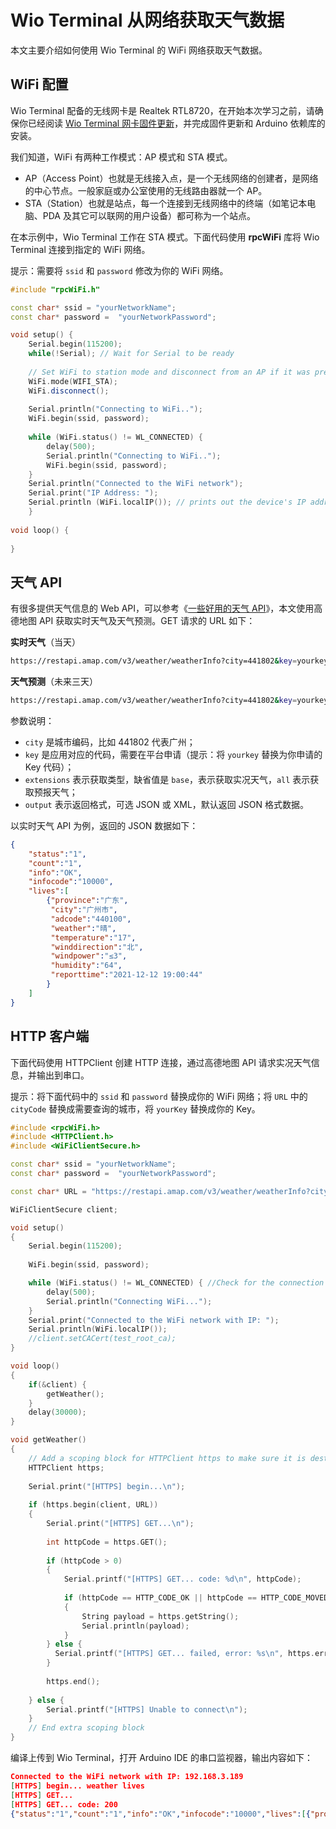 # Wio Terminal 从网络获取天气数据



本文主要介绍如何使用 Wio Terminal 的 WiFi 网络获取天气数据。



## WiFi 配置

Wio Terminal 配备的无线网卡是 Realtek RTL8720，在开始本次学习之前，请确保你已经阅读 [Wio Terminal 网卡固件更新](https://getiot.tech/wiot/wio-terminal-network-firmware.html)，并完成固件更新和 Arduino 依赖库的安装。

我们知道，WiFi 有两种工作模式：AP 模式和 STA 模式。

- AP（Access Point）也就是无线接入点，是一个无线网络的创建者，是网络的中心节点。一般家庭或办公室使用的无线路由器就一个 AP。
- STA（Station）也就是站点，每一个连接到无线网络中的终端（如笔记本电脑、PDA 及其它可以联网的用户设备）都可称为一个站点。

在本示例中，Wio Terminal 工作在 STA 模式。下面代码使用 **rpcWiFi** 库将 Wio Terminal 连接到指定的 WiFi 网络。

提示：需要将 `ssid` 和 `password` 修改为你的 WiFi 网络。

```cpp
#include "rpcWiFi.h"

const char* ssid = "yourNetworkName";
const char* password =  "yourNetworkPassword";

void setup() {
    Serial.begin(115200);
    while(!Serial); // Wait for Serial to be ready
 
    // Set WiFi to station mode and disconnect from an AP if it was previously connected
    WiFi.mode(WIFI_STA);
    WiFi.disconnect();
 
    Serial.println("Connecting to WiFi..");
    WiFi.begin(ssid, password);
 
    while (WiFi.status() != WL_CONNECTED) {
        delay(500);
        Serial.println("Connecting to WiFi..");
        WiFi.begin(ssid, password);
    }
    Serial.println("Connected to the WiFi network");
    Serial.print("IP Address: ");
    Serial.println (WiFi.localIP()); // prints out the device's IP address
    }
 
void loop() {
 
}
```



## 天气 API

有很多提供天气信息的 Web API，可以参考《[一些好用的天气 API](https://getiot.tech/article/the-best-weather-api.html)》，本文使用高德地图 API 获取实时天气及天气预测。GET 请求的 URL 如下：

**实时天气**（当天）

```bash
https://restapi.amap.com/v3/weather/weatherInfo?city=441802&key=yourkey
```

**天气预测**（未来三天）

```bash
https://restapi.amap.com/v3/weather/weatherInfo?city=441802&key=yourkey&extensions=all
```

参数说明：

- `city` 是城市编码，比如 441802 代表广州；
- `key` 是应用对应的代码，需要在平台申请（提示：将 `yourkey` 替换为你申请的 Key 代码）；
- `extensions` 表示获取类型，缺省值是 `base`，表示获取实况天气，`all` 表示获取预报天气；
- `output` 表示返回格式，可选 JSON 或 XML，默认返回 JSON 格式数据。

以实时天气 API 为例，返回的 JSON 数据如下：

```json
{
    "status":"1",
    "count":"1",
    "info":"OK",
    "infocode":"10000",
    "lives":[
        {"province":"广东",
         "city":"广州市",
         "adcode":"440100",
         "weather":"晴",
         "temperature":"17",
         "winddirection":"北",
         "windpower":"≤3",
         "humidity":"64",
         "reporttime":"2021-12-12 19:00:44"
        }
    ]
}
```



## HTTP 客户端

下面代码使用 HTTPClient 创建 HTTP 连接，通过高德地图 API 请求实况天气信息，并输出到串口。

提示：将下面代码中的 `ssid` 和 `password` 替换成你的 WiFi 网络；将 `URL` 中的 `cityCode` 替换成需要查询的城市，将 `yourKey` 替换成你的 Key。

```cpp
#include <rpcWiFi.h>
#include <HTTPClient.h>
#include <WiFiClientSecure.h>

const char* ssid = "yourNetworkName";
const char* password =  "yourNetworkPassword";

const char* URL = "https://restapi.amap.com/v3/weather/weatherInfo?city=cityCode&key=yourKey";

WiFiClientSecure client;

void setup()
{
    Serial.begin(115200);
    
    WiFi.begin(ssid, password);

    while (WiFi.status() != WL_CONNECTED) { //Check for the connection
        delay(500);
        Serial.println("Connecting WiFi...");
    }
    Serial.print("Connected to the WiFi network with IP: ");
    Serial.println(WiFi.localIP());
    //client.setCACert(test_root_ca);
}

void loop() 
{
    if(&client) {   
        getWeather();
    }
    delay(30000);
}

void getWeather()
{
    // Add a scoping block for HTTPClient https to make sure it is destroyed before WiFiClientSecure *client is
    HTTPClient https;
    
    Serial.print("[HTTPS] begin...\n");
    
    if (https.begin(client, URL))
    {
        Serial.print("[HTTPS] GET...\n");
        
        int httpCode = https.GET();
        
        if (httpCode > 0)
        {
            Serial.printf("[HTTPS] GET... code: %d\n", httpCode);
            
            if (httpCode == HTTP_CODE_OK || httpCode == HTTP_CODE_MOVED_PERMANENTLY) 
            {
                String payload = https.getString();
                Serial.println(payload);
            }
        } else {
          Serial.printf("[HTTPS] GET... failed, error: %s\n", https.errorToString(httpCode).c_str());
        }
        
        https.end();
        
    } else {
        Serial.printf("[HTTPS] Unable to connect\n");
    }
    // End extra scoping block
}
```

编译上传到 Wio Terminal，打开 Arduino IDE 的串口监视器，输出内容如下：

```json
Connected to the WiFi network with IP: 192.168.3.189
[HTTPS] begin... weather lives
[HTTPS] GET...
[HTTPS] GET... code: 200
{"status":"1","count":"1","info":"OK","infocode":"10000","lives":[{"province":"广东","city":"清城区","adcode":"441802","weather":"晴","temperature":"19","winddirection":"东北","windpower":"≤3","humidity":"54","reporttime":"2021-12-12 12:30:59"}]}
```


